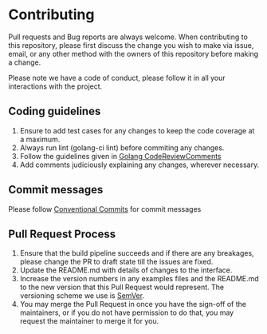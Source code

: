 # Contributing

Pull requests and Bug reports are always welcome.
When contributing to this repository, please first discuss the change you wish to make via issue,
email, or any other method with the owners of this repository before making a change. 

Please note we have a code of conduct, please follow it in all your interactions with the project.

## Coding guidelines
1. Ensure to add test cases for any changes to keep the code coverage at a maximum.
2. Always run lint (golang-ci lint) before commiting any changes.
3. Follow the guidelines given in [Golang CodeReviewComments]("https://github.com/golang/go/wiki/CodeReviewComments")
4. Add comments judiciously explaining any changes, wherever necessary.

## Commit messages
Please follow [Conventional Commits](https://www.conventionalcommits.org/en/v1.0.0/) for commit messages

## Pull Request Process
1. Ensure that the build pipeline succeeds and if there are any breakages, please change the PR to draft state till the issues are fixed.
2. Update the README.md with details of changes to the interface.
3. Increase the version numbers in any examples files and the README.md to the new version that this
   Pull Request would represent. The versioning scheme we use is [SemVer](http://semver.org/).
4. You may merge the Pull Request in once you have the sign-off of the maintainers, or if you 
   do not have permission to do that, you may request the maintainer to merge it for you.
